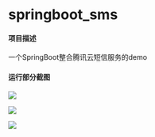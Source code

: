 # springboot_sms
#### 项目描述

一个SpringBoot整合腾讯云短信服务的demo

#### 运行部分截图

![](https://yoonada.oss-cn-shenzhen.aliyuncs.com/images/springboot_sms截图2.png)

![](https://yoonada.oss-cn-shenzhen.aliyuncs.com/images/springboot_sms截图3.jpeg)

![](https://yoonada.oss-cn-shenzhen.aliyuncs.com/images/springboot_sms截图1.png)

